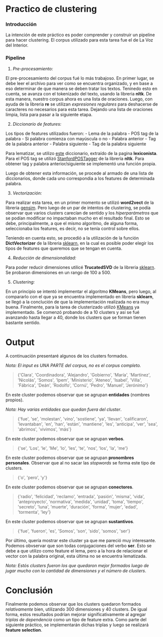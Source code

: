 # Practico de clustering

### Introducción 
La intención de este práctico es poder comprender y construir un pipeline para hacer clustering. 
El corpus utilizado para esta tarea fue el de La Voz del Interior.

### Pipeline
1) *Pre-procesamiento:*

El pre-procesamiento del corpus fué lo más trabajoso. En primer lugar, se debe leer el archivo para ver como se encuentra organizado, y en base a eso determinar de que manera se deben tratar los textos. Teninedo esto en cuenta, se avanza con el tokenizado del texto, usando la libreria __nltk__. De esta manera, nuestro corpus ahora es una lista de oraciones. Luego, con ayuda de la libreria __re__ se utilizan *expresiones regulares* para deshacerse de caracteres no necesarios para esta tarea. Dejando una lista de oraciones limpia, lista para pasar a la siguiente etapa.

2) *Diccionario de features:* 

Los tipos de features utilizados fueron:
    - Lema de la palabra
    - POS tag de la palabra
    - Si palabra comienza con mayúscula o no
    - Palabra anterior
    - Tag de la palabra anterior
    - Palabra siguiente
    - Tag de la palabra siguiente
    
Para lematizar, se utilizo [este](http://www.lexiconista.com/datasets/lemmatization/) diccionario, extraído de la pagina __lexiconista__.
Para el POS tag se utilizó [StanfordPOSTagger](http://www.nltk.org/_modules/nltk/tag/stanford.html) de la librería __nltk__.
Para obtener tag y palabra anterior/siguiente se implementó una función propia.
    
Luego de obtener esta información, se procede al armado de una lista de diccionarios, donde cada uno correspondia a los features de determinada palabra.



3) *Vectorización:*

Para realizar esta tarea, en un primer momento se utilizó __word2vect__ de la libreria [gensim](https://radimrehurek.com/gensim/models/word2vec.html).
Pero luego de un par de intentos de clustering, se podía observar que varios clusters carecían de sentido y los *hiperparámetros* que se podían modificar no impactaban mucho en el resultado final. Esto se debe, principalmente, a que el mismo algoritmo, de alguna forma, seleccionaba los features, es decir, no se tenía control sobre ellos.
    
Teniendo en cuenta esto, se procedió a la utilización de la función __DictVectorizer__ de la libreria [sklearn](http://scikit-learn.org/stable/modules/generated/sklearn.feature_extraction.DictVectorizer.html), en la cual es posible poder elegir los tipos de features que queremos que se tengan en cuenta.
    
4) *Reducción de dimensionalidad:*

Para poder reducir dimensiones utilicé __TrucatedSVD__ de la libreria [sklearn](http://scikit-learn.org/stable/modules/generated/sklearn.feature_extraction.DictVectorizer.html). 
Se probaron dimensiones en un rango de 100 a 500.

5) *Clustering:*

En un principio se intentó implementar el algoritmo __KMeans__, pero luego, al compararlo con el que ya se encuentra implementado en libreria __sklearn__, se llegó a la conclución de que la implementación realizada no era muy buena. Finalmente, para la tarea de clusterizado utilizó [KMeans](http://scikit-learn.org/stable/modules/generated/sklearn.cluster.KMeans.html) ya implementado.
Se comenzó probando de a 10 clusters y así se fué avanzando hasta llegar a 40, donde los clusters que se forman tienen bastante sentido.

# Output
A continuación presentaré algunos de los clusters formados.

*Nota: El input es UNA PARTE del corpus, no es el corpus completo.*

>{'Clara', 'Coordinadora', 'Alejandro', 'Gobierno', 'María', 'Martínez', 'Nicolás', 'Somos', 'Ipem', 'Ministerio', 'Ateneo', 'Isabel', 'Villa', 'Fábrica', 'Deán', 'Rodolfo', 'Cornú', 'Pedro', 'Manuel', 'Jerónimo'}

En este cluster podemos observar que se agrupan __entidades__ (nombres propios).

*Nota: Hay varias entidades que quedan fuera del cluster*.

>{'fue', 'se', 'molestan', 'vino', 'sostiene', 'ya', 'llevan', 'calificaron', 'levantaban', 'en', 'han', 'están', 'mantiene', 'les', 'anticipa', 'ver', 'sea', 'abrimos', 'vivimos', 'más'}

En este cluster podemos observar que se agrupan __verbos__.

>{'se', 'Los', 'le', 'Me', 'lo', 'les', 'te', 'nos', 'los', 'la', 'me'}

En este cluster podemos observar que se agrupan __pronombres personales__.
Observar que al no sacar las *stopwords* se forma este tipo de clusters.

>{'o', 'pero', 'y'}

En este cluster podemos observar que se agrupan __conectores__.

>{'radio', 'felicidad', 'reclamo', 'entrada', 'pasión', 'misma', 'vida', 'anteproyecto', 'normativa', 'medida', 'unidad', 'toma', 'tiempo', 'secreto', 'luna', 'muerte', 'duración', 'forma', 'mujer', 'edad', 'tormenta', 'ley'}

En este cluster podemos observar que se agrupan __sustantivos__.

>{'fue', 'fueron', 'es', 'Somos', 'son', 'sido', 'somos', 'ser'}

Por último, quería mostrar este cluster ya que me pareció muy interesante. Podemos obvservar que son todas conjugaciones del verbo __ser__. Esto se debe a que utilizo como feature el lema, pero a la hora de relacionar el vector con la palabra original, esta última no se encuentra lematizada.

*Nota: Estós clusters fueron los que quedaron mejor formados luego de jugar mucho con la cantidad de dimensiones y el número de clusters*.

# Conclusión

Finalmente podemos observar que los clusters quedaron formados *relativamente* bien, utilizando 300 dimensiones y 40 clusters. 
De igual forma, estos resultados podrían mejorar significativamente al agregar *triplas de dependencia* como un tipo de feature extra. 
Como parte del siguiente práctico, se implementarán dichas triplas y luego se realizará __feature selection__.
